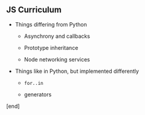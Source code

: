 ## JS Curriculum

 * Things differing from Python
 
   * Asynchrony and callbacks
 
   * Prototype inheritance
 
   * Node networking services

 * Things like in Python, but implemented differently
 
   * `for..in`

   * generators
 
[end]
